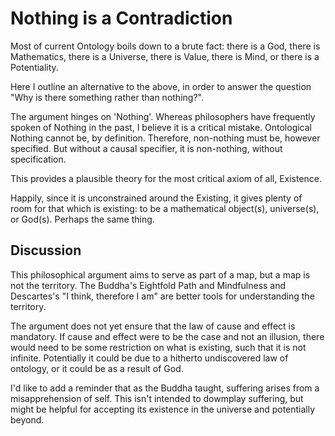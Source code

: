 # Nothing is a Contradiction

Most of current Ontology boils down to a brute fact: there is a God, there is Mathematics, there is a Universe, there is Value, there is Mind, or there is a Potentiality.

Here I outline an alternative to the above, in order to answer the question "Why is there something rather than nothing?".

The argument hinges on 'Nothing'. Whereas philosophers have frequently spoken of Nothing in the past, I believe it is a critical mistake. Ontological Nothing cannot be, by definition. Therefore, non-nothing must be, however specified. But without a causal specifier, it is non-nothing, without specification.

This provides a plausible theory for the most critical axiom of all, Existence.

Happily, since it is unconstrained around the Existing, it gives plenty of room for that which is existing: to be a mathematical object(s), universe(s), or God(s). Perhaps the same thing.

## Discussion

This philosophical argument aims to serve as part of a map, but a map is not the territory. The Buddha's Eightfold Path and Mindfulness and Descartes's "I think, therefore I am" are better tools for understanding the territory.

The argument does not yet ensure that the law of cause and effect is mandatory. If cause and effect were to be the case and not an illusion, there would need to be some restriction on what is existing, such that it is not infinite. Potentially it could be due to a hitherto undiscovered law of ontology, or it could be as a result of God.

I'd like to add a reminder that as the Buddha taught, suffering arises from a misapprehension of self. This isn't intended to dowmplay suffering, but might be helpful for accepting its existence in the universe and potentially beyond.
